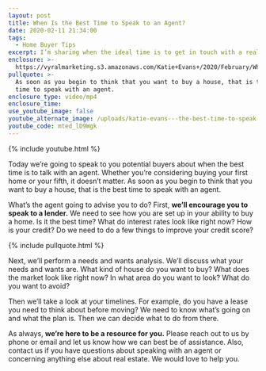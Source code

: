 ```yaml
---
layout: post
title: When Is the Best Time to Speak to an Agent?
date: 2020-02-11 21:34:00
tags:
  - Home Buyer Tips
excerpt: I’m sharing when the ideal time is to get in touch with a real estate agent.
enclosure: >-
  https://vyralmarketing.s3.amazonaws.com/Katie+Evans+/2020/February/When+Is+the+Best+Time+to+Speak+to+an+Agent_.mp4
pullquote: >-
  As soon as you begin to think that you want to buy a house, that is the best
  time to speak with an agent.
enclosure_type: video/mp4
enclosure_time:
use_youtube_image: false
youtube_alternate_image: /uploads/katie-evans---the-best-time-to-speak-to-an-agent-2--youtube-1.jpg
youtube_code: mted_lD9Wgk
---
```


{% include youtube.html %}

Today we’re going to speak to you potential buyers about when the best time is to talk with an agent. Whether you’re considering buying your first home or your fifth, it doesn’t matter. As soon as you begin to think that you want to buy a house, that is the best time to speak with an agent.&nbsp;

What’s the agent going to advise you to do? First, **we’ll encourage you to speak to a lender.** We need to see how you are set up in your ability to buy a home. Is it the best time? What do interest rates look like right now? How is your credit? Do we need to do a few things to improve your credit score?&nbsp;

{% include pullquote.html %}

Next, we’ll perform a needs and wants analysis. We’ll discuss what your needs and wants are. What kind of house do you want to buy? What does the market look like right now? In what area do you want to look? What do you want to avoid?&nbsp;

Then we’ll take a look at your timelines. For example, do you have a lease you need to think about before moving? We need to know what’s going on and what the plan is. Then we can decide what to do from there.&nbsp;

As always, **we’re here to be a resource for you.** Please reach out to us by phone or email and let us know how we can best be of assistance. Also, contact us if you have questions about speaking with an agent or concerning anything else about real estate. We would love to help you.